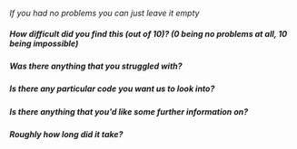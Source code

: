 _If you had no problems you can just leave it empty_

##### How difficult did you find this (out of 10)? (0 being no problems at all, 10 being impossible)


##### Was there anything that you struggled with?


##### Is there any particular code you want us to look into?


##### Is there anything that you'd like some further information on?

##### Roughly how long did it take?
